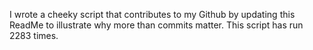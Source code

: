 I wrote a cheeky script that contributes to my Github by updating this ReadMe to illustrate why more than commits matter. This script has run 2283 times.